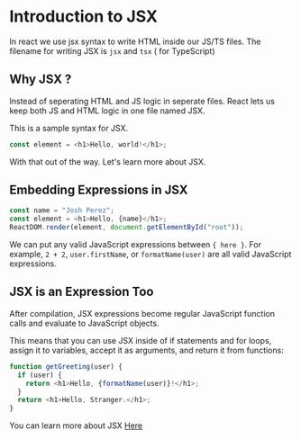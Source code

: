 # Introduction to JSX

In react we use jsx syntax to write HTML inside our JS/TS files. The filename for writing JSX
is `jsx` and `tsx` ( for TypeScript)

## Why JSX ?

Instead of seperating HTML and JS logic in seperate files. React lets us keep both JS and HTML logic in one file named JSX.

This is a sample syntax for JSX.

```js
const element = <h1>Hello, world!</h1>;
```

With that out of the way. Let's learn more about JSX.

## Embedding Expressions in JSX

```js
const name = "Josh Perez";
const element = <h1>Hello, {name}</h1>;
ReactDOM.render(element, document.getElementById("root"));
```

We can put any valid JavaScript expressions between `{ here }`. For example, `2 + 2`, `user.firstName`, or `formatName(user)` are all valid JavaScript expressions.

## JSX is an Expression Too

After compilation, JSX expressions become regular JavaScript function calls and evaluate to JavaScript objects.

This means that you can use JSX inside of if statements and for loops, assign it to variables, accept it as arguments, and return it from functions:

```js
function getGreeting(user) {
  if (user) {
    return <h1>Hello, {formatName(user)}!</h1>;
  }
  return <h1>Hello, Stranger.</h1>;
}
```

You can learn more about JSX [Here](https://reactjs.org/docs/introducing-jsx.html)
